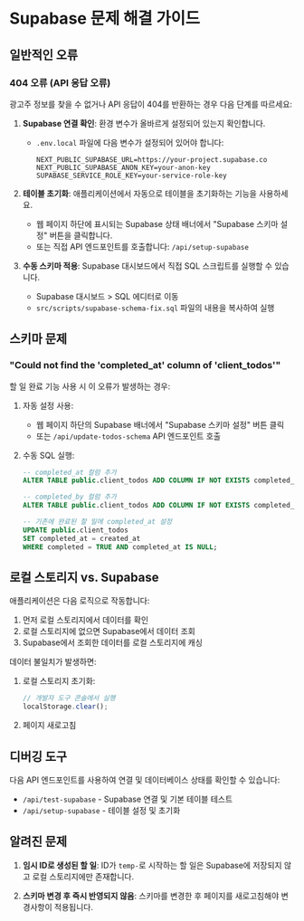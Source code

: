 # Supabase 문제 해결 가이드

## 일반적인 오류

### 404 오류 (API 응답 오류)

광고주 정보를 찾을 수 없거나 API 응답이 404를 반환하는 경우 다음 단계를 따르세요:

1. **Supabase 연결 확인**: 환경 변수가 올바르게 설정되어 있는지 확인합니다.
   - `.env.local` 파일에 다음 변수가 설정되어 있어야 합니다:
     ```
     NEXT_PUBLIC_SUPABASE_URL=https://your-project.supabase.co
     NEXT_PUBLIC_SUPABASE_ANON_KEY=your-anon-key
     SUPABASE_SERVICE_ROLE_KEY=your-service-role-key
     ```

2. **테이블 초기화**: 애플리케이션에서 자동으로 테이블을 초기화하는 기능을 사용하세요.
   - 웹 페이지 하단에 표시되는 Supabase 상태 배너에서 "Supabase 스키마 설정" 버튼을 클릭합니다.
   - 또는 직접 API 엔드포인트를 호출합니다: `/api/setup-supabase`

3. **수동 스키마 적용**: Supabase 대시보드에서 직접 SQL 스크립트를 실행할 수 있습니다.
   - Supabase 대시보드 > SQL 에디터로 이동
   - `src/scripts/supabase-schema-fix.sql` 파일의 내용을 복사하여 실행

## 스키마 문제

### "Could not find the 'completed_at' column of 'client_todos'"

할 일 완료 기능 사용 시 이 오류가 발생하는 경우:

1. 자동 설정 사용:
   - 웹 페이지 하단의 Supabase 배너에서 "Supabase 스키마 설정" 버튼 클릭
   - 또는 `/api/update-todos-schema` API 엔드포인트 호출

2. 수동 SQL 실행:
   ```sql
   -- completed_at 컬럼 추가
   ALTER TABLE public.client_todos ADD COLUMN IF NOT EXISTS completed_at TIMESTAMPTZ;
   
   -- completed_by 컬럼 추가
   ALTER TABLE public.client_todos ADD COLUMN IF NOT EXISTS completed_by TEXT;
   
   -- 기존에 완료된 할 일에 completed_at 설정
   UPDATE public.client_todos
   SET completed_at = created_at
   WHERE completed = TRUE AND completed_at IS NULL;
   ```

## 로컬 스토리지 vs. Supabase

애플리케이션은 다음 로직으로 작동합니다:

1. 먼저 로컬 스토리지에서 데이터를 확인
2. 로컬 스토리지에 없으면 Supabase에서 데이터 조회
3. Supabase에서 조회한 데이터를 로컬 스토리지에 캐싱

데이터 불일치가 발생하면:

1. 로컬 스토리지 초기화:
   ```javascript
   // 개발자 도구 콘솔에서 실행
   localStorage.clear();
   ```
2. 페이지 새로고침

## 디버깅 도구

다음 API 엔드포인트를 사용하여 연결 및 데이터베이스 상태를 확인할 수 있습니다:

- `/api/test-supabase` - Supabase 연결 및 기본 테이블 테스트
- `/api/setup-supabase` - 테이블 설정 및 초기화

## 알려진 문제

1. **임시 ID로 생성된 할 일**: ID가 `temp-`로 시작하는 할 일은 Supabase에 저장되지 않고 로컬 스토리지에만 존재합니다.

2. **스키마 변경 후 즉시 반영되지 않음**: 스키마를 변경한 후 페이지를 새로고침해야 변경사항이 적용됩니다. 